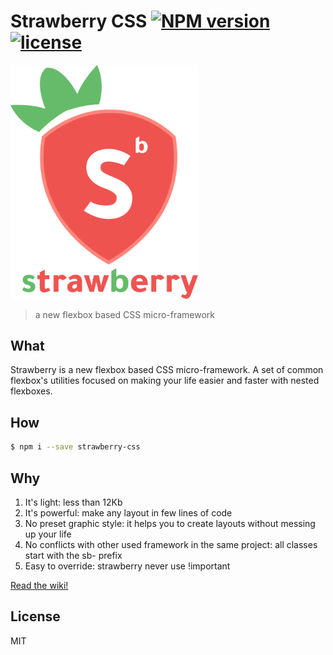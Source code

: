 # Strawberry CSS [![NPM version](https://img.shields.io/npm/v/strawberry-css.svg)](https://www.npmjs.com/package/strawberry-css) [![license](https://img.shields.io/github/license/mashape/apistatus.svg)](https://github.com/jfet97/strawberry/blob/master/LICENSE)

<img alt="strawberry-css logo" src="img/logo.png" width="300px">

> a new flexbox based CSS micro-framework

## What

Strawberry is a new flexbox based CSS micro-framework.
A set of common flexbox's utilities focused on making your life easier and faster with nested flexboxes.

## How

```sh
$ npm i --save strawberry-css
```

## Why

1. It's light: less than 12Kb
2. It's powerful: make any layout in few lines of code
3. No preset graphic style: it helps you to create layouts without messing up your life
4. No conflicts with other used framework in the same project: all classes start with the sb- prefix
5. Easy to override: strawberry never use !important

[Read the wiki!](https://github.com/jfet97/strawberry/wiki)

## License

MIT
